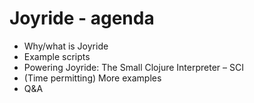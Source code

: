# Joyride - agenda

* Why/what is Joyride
* Example scripts
* Powering Joyride: The Small Clojure Interpreter – SCI
* (Time permitting) More examples
* Q&A